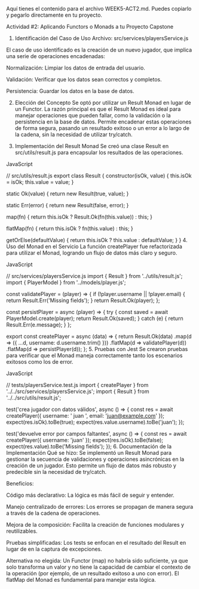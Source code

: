 Aquí tienes el contenido para el archivo WEEK5-ACT2.md. Puedes copiarlo y pegarlo directamente en tu proyecto.

Actividad #2: Aplicando Functors o Monads a tu Proyecto Capstone
1. Identificación del Caso de Uso
Archivo: src/services/playersService.js

El caso de uso identificado es la creación de un nuevo jugador, que implica una serie de operaciones encadenadas:

Normalización: Limpiar los datos de entrada del usuario.

Validación: Verificar que los datos sean correctos y completos.

Persistencia: Guardar los datos en la base de datos.

2. Elección del Concepto
Se optó por utilizar un Result Monad en lugar de un Functor. La razón principal es que el Result Monad es ideal para manejar operaciones que pueden fallar, como la validación o la persistencia en la base de datos. Permite encadenar estas operaciones de forma segura, pasando un resultado exitoso o un error a lo largo de la cadena, sin la necesidad de utilizar try/catch.

3. Implementación del Result Monad
Se creó una clase Result en src/utils/result.js para encapsular los resultados de las operaciones.

JavaScript

// src/utils/result.js
export class Result {
  constructor(isOk, value) {
    this.isOk = isOk;
    this.value = value;
  }

  static Ok(value) {
    return new Result(true, value);
  }

  static Err(error) {
    return new Result(false, error);
  }

  map(fn) {
    return this.isOk ? Result.Ok(fn(this.value)) : this;
  }

  flatMap(fn) {
    return this.isOk ? fn(this.value) : this;
  }

  getOrElse(defaultValue) {
    return this.isOk ? this.value : defaultValue;
  }
}
4. Uso del Monad en el Servicio
La función createPlayer fue refactorizada para utilizar el Monad, logrando un flujo de datos más claro y seguro.

JavaScript

// src/services/playersService.js
import { Result } from '../utils/result.js';
import { PlayerModel } from '../models/player.js';

const validatePlayer = (player) => {
  if (!player.username || !player.email) {
    return Result.Err('Missing fields');
  }
  return Result.Ok(player);
};

const persistPlayer = async (player) => {
  try {
    const saved = await PlayerModel.create(player);
    return Result.Ok(saved);
  } catch (e) {
    return Result.Err(e.message);
  }
};

export const createPlayer = async (data) => {
  return Result.Ok(data)
    .map(d => ({ ...d, username: d.username.trim() }))
    .flatMap(d => validatePlayer(d))
    .flatMap(d => persistPlayer(d));
};
5. Pruebas con Jest
Se crearon pruebas para verificar que el Monad maneja correctamente tanto los escenarios exitosos como los de error.

JavaScript

// tests/playersService.test.js
import { createPlayer } from '../../src/services/playersService.js';
import { Result } from '../../src/utils/result.js';

test('crea jugador con datos válidos', async () => {
  const res = await createPlayer({ username: '  juan  ', email: 'juan@example.com' });
  expect(res.isOk).toBe(true);
  expect(res.value.username).toBe('juan');
});

test('devuelve error por campos faltantes', async () => {
  const res = await createPlayer({ username: 'juan' });
  expect(res.isOk).toBe(false);
  expect(res.value).toBe('Missing fields');
});
6. Documentación de la Implementación
Qué se hizo:
Se implementó un Result Monad para gestionar la secuencia de validaciones y operaciones asincrónicas en la creación de un jugador. Esto permite un flujo de datos más robusto y predecible sin la necesidad de try/catch.

Beneficios:

Código más declarativo: La lógica es más fácil de seguir y entender.

Manejo centralizado de errores: Los errores se propagan de manera segura a través de la cadena de operaciones.

Mejora de la composición: Facilita la creación de funciones modulares y reutilizables.

Pruebas simplificadas: Los tests se enfocan en el resultado del Result en lugar de en la captura de excepciones.

Alternativa no elegida:
Un Functor (map) no habría sido suficiente, ya que solo transforma un valor y no tiene la capacidad de cambiar el contexto de la operación (por ejemplo, de un resultado exitoso a uno con error). El flatMap del Monad es fundamental para manejar esta lógica.

